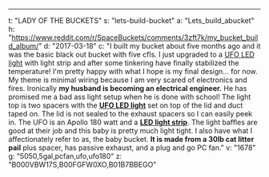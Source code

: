 ---
t: "LADY OF THE BUCKETS"
s: "lets-build-bucket"
a: "Lets_build_abucket"
h: "https://www.reddit.com/r/SpaceBuckets/comments/3zft7k/my_bucket_build_album/"
d: "2017-03-18"
c: "I built my bucket about five months ago and it was the basic black out bucket with five cfls. I just upgraded to a <a href='https://amzn.to/36NO5zr'>UFO LED light</a> with light strip and after some tinkering have finally stabilized the temperature! I'm pretty happy with what I hope is my final design... for now. My theme is minimal wiring because I am very scared of electronics and fires. Ironically <strong>my husband is becoming an electrical engineer.</strong> He has promised me a bad ass light setup when he is done with school!
  The light top is two spacers with the <strong><a href='http://amzn.to/2nmndjP'>UFO LED light</a></strong> set on top of the lid and duct taped on. The lid is not sealed to the exhaust spacers so I can easily peek in. The UFO is an Apollo 180 watt and a <a href='http://www.amazon.com/gp/product/B00BPIWY28/ref=as_li_ss_tl?ie=UTF8&camp=1789&creative=390957&creativeASIN=B00BPIWY28&linkCode=as2&tag=spacbuck-20'><strong>LED light strip</strong></a>. The light baffles are good at their job and this baby is pretty much light tight. I also have what I affectionately refer to as, the baby bucket. <strong>It is made from a 30lb cat litter pail</strong> plus spacer, has passive exhaust, and a plug and go PC fan."
v: "1678"
g: "5050,5gal,pcfan,ufo,ufo180"
z: "B000VBW17S,B00FGFW0XO,B01B7BBEGO"
